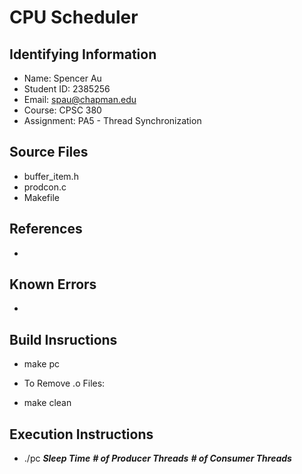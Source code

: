 # CPU Scheduler



## Identifying Information

* Name: Spencer Au
* Student ID: 2385256
* Email: spau@chapman.edu
* Course: CPSC 380
* Assignment: PA5 - Thread Synchronization

## Source Files

* buffer_item.h
* prodcon.c
* Makefile

## References

* 



## Known Errors

*

## Build Insructions

* make pc

* To Remove .o Files: 
* make clean

## Execution Instructions

* ./pc ***Sleep Time*** ***# of Producer Threads*** ***# of Consumer Threads***
